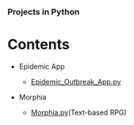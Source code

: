 ### Projects in Python

# Contents 

- Epidemic App
   
   - [Epidemic_Outbreak_App.py](https://github.com/Charles2005/Projects/blob/master/Epidemic_Outbreak_App.py)


- Morphia 
    - [Morphia.py](https://github.com/Charles2005/Projects/blob/master/Morphia/py)(Text-based RPG)
